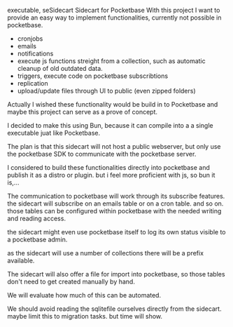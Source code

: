 executable, seSidecart
Sidecart for Pocketbase
With this project I want to provide an easy way to implement functionalities, currently not possible in pocketbase.

- cronjobs
- emails
- notifications
- execute js functions streight from a collection, such as automatic cleanup of old outdated data.
- triggers, execute code on pocketbase subscribtions
- replication
- upload/update files through UI to public (even zipped folders)

Actually I wished these functionality would be build in to Pocketbase and maybe this project can serve as a prove of concept.

I decided to make this using Bun, because it can compile into a a single executable juat like Pocketbase.

The plan is that this sidecart will not host a public webserver, but only use the pocketbase SDK to communicate with the pocketbase server.

I considered to build these functionalities directly into pocketbase and publish it as a distro or plugin. but i feel more proficient with js, so bun it is,...

The communication to pocketbase will work through its subscribe features. the sidecart will subscribe on an emails table or on a cron table. and so on. those tables can be configured within pocketbase with the needed writing and reading access.

the sidecart might even use pocketbase itself to log its own status visible to a pocketbase admin.

as the sidecart will use a number of collections there will be a prefix available.

The sidecart will also offer a file for import into pocketbase, so those tables don't need to get created manually by hand.

We will evaluate how much of this can be automated. 

We should avoid reading the sqlitefile ourselves directly from the sidecart. maybe limit this to migration tasks. but time will show.

